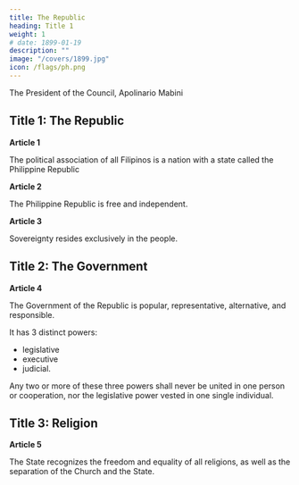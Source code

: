 ```yaml
---
title: The Republic
heading: Title 1
weight: 1
# date: 1899-01-19
description: ""
image: "/covers/1899.jpg"
icon: /flags/ph.png
---
```



The President of the Council, Apolinario Mabini


<!-- ## Preamble

We, the Representatives of the Filipino people, lawfully covened, in order to establish justice, provide for common defense, promote the general welfare, and insure the benefits of liberty, imploring the aid of the Sovereign Legislator of the Universe for the attainment of these ends, have voted, decreed, and sanctioned the following:
 -->

<!-- POLITICAL CONSTITUTION -->

## Title 1: The Republic

**Article 1**

The political association of all Filipinos is a nation with a state called the Philippine Republic


**Article 2**

The Philippine Republic is free and independent.

**Article 3**

Sovereignty resides exclusively in the people.


## Title 2: The Government

**Article 4**

The Government of the Republic is popular, representative, alternative, and responsible.

It has 3 distinct powers:
- legislative
- executive
- judicial. 

Any two or more of these three powers shall never be united in one person or cooperation, nor the legislative power vested in one single individual.


## Title 3: Religion

**Article 5**

The State recognizes the freedom and equality of all religions, as well as the separation of the Church and the State.
